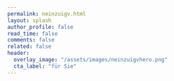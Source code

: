 ```yaml
---
permalink: neinzuigv.html
layout: splash
author_profile: false
read_time: false
comments: false
related: false
header:
  overlay_image: "/assets/images/neinzuigvhero.png"
  cta_label: "für Sie"
---
```

